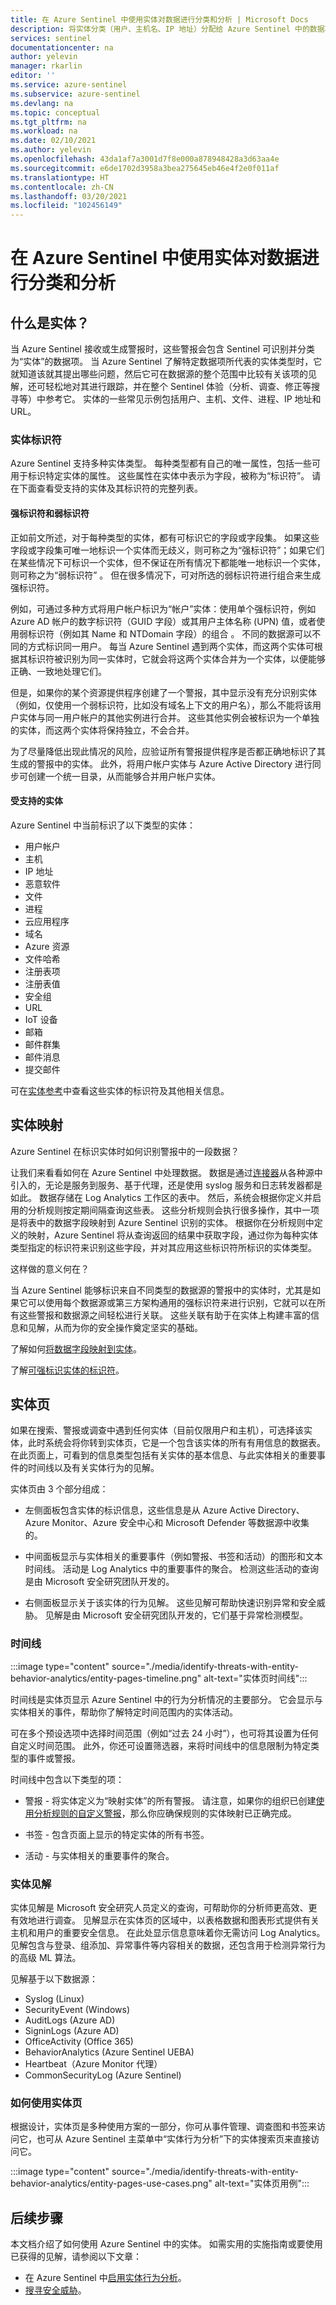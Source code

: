 ```yaml
---
title: 在 Azure Sentinel 中使用实体对数据进行分类和分析 | Microsoft Docs
description: 将实体分类（用户、主机名、IP 地址）分配给 Azure Sentinel 中的数据项，并使用这些分类来比较、分析和关联来自多个源的数据。
services: sentinel
documentationcenter: na
author: yelevin
manager: rkarlin
editor: ''
ms.service: azure-sentinel
ms.subservice: azure-sentinel
ms.devlang: na
ms.topic: conceptual
ms.tgt_pltfrm: na
ms.workload: na
ms.date: 02/10/2021
ms.author: yelevin
ms.openlocfilehash: 43da1af7a3001d7f8e000a878948428a3d63aa4e
ms.sourcegitcommit: e6de1702d3958a3bea275645eb46e4f2e0f011af
ms.translationtype: HT
ms.contentlocale: zh-CN
ms.lasthandoff: 03/20/2021
ms.locfileid: "102456149"
---
```

# <a name="classify-and-analyze-data-using-entities-in-azure-sentinel"></a>在 Azure Sentinel 中使用实体对数据进行分类和分析

## <a name="what-are-entities"></a>什么是实体？

当 Azure Sentinel 接收或生成警报时，这些警报会包含 Sentinel 可识别并分类为“实体”的数据项。 当 Azure Sentinel 了解特定数据项所代表的实体类型时，它就知道该就其提出哪些问题，然后它可在数据源的整个范围中比较有关该项的见解，还可轻松地对其进行跟踪，并在整个 Sentinel 体验（分析、调查、修正等搜寻等）中参考它。 实体的一些常见示例包括用户、主机、文件、进程、IP 地址和 URL。

### <a name="entity-identifiers"></a>实体标识符

Azure Sentinel 支持多种实体类型。 每种类型都有自己的唯一属性，包括一些可用于标识特定实体的属性。 这些属性在实体中表示为字段，被称为“标识符”。 请在下面查看受支持的实体及其标识符的完整列表。

#### <a name="strong-and-weak-identifiers"></a>强标识符和弱标识符

正如前文所述，对于每种类型的实体，都有可标识它的字段或字段集。 如果这些字段或字段集可唯一地标识一个实体而无歧义，则可称之为“强标识符”；如果它们在某些情况下可标识一个实体，但不保证在所有情况下都能唯一地标识一个实体，则可称之为“弱标识符” 。 但在很多情况下，可对所选的弱标识符进行组合来生成强标识符。

例如，可通过多种方式将用户帐户标识为“帐户”实体：使用单个强标识符，例如 Azure AD 帐户的数字标识符（GUID 字段）或其用户主体名称 (UPN) 值，或者使用弱标识符（例如其 Name 和 NTDomain 字段）的组合      。 不同的数据源可以不同的方式标识同一用户。 每当 Azure Sentinel 遇到两个实体，而这两个实体可根据其标识符被识别为同一实体时，它就会将这两个实体合并为一个实体，以便能够正确、一致地处理它们。

但是，如果你的某个资源提供程序创建了一个警报，其中显示没有充分识别实体（例如，仅使用一个弱标识符，比如没有域名上下文的用户名），那么不能将该用户实体与同一用户帐户的其他实例进行合并。 这些其他实例会被标识为一个单独的实体，而这两个实体将保持独立，不会合并。

为了尽量降低出现此情况的风险，应验证所有警报提供程序是否都正确地标识了其生成的警报中的实体。 此外，将用户帐户实体与 Azure Active Directory 进行同步可创建一个统一目录，从而能够合并用户帐户实体。

#### <a name="supported-entities"></a>受支持的实体

Azure Sentinel 中当前标识了以下类型的实体：

- 用户帐户
- 主机
- IP 地址
- 恶意软件
- 文件
- 进程
- 云应用程序
- 域名
- Azure 资源
- 文件哈希
- 注册表项
- 注册表值
- 安全组
- URL
- IoT 设备
- 邮箱
- 邮件群集
- 邮件消息
- 提交邮件

可在[实体参考](entities-reference.md)中查看这些实体的标识符及其他相关信息。

## <a name="entity-mapping"></a>实体映射

Azure Sentinel 在标识实体时如何识别警报中的一段数据？

让我们来看看如何在 Azure Sentinel 中处理数据。 数据是通过[连接器](connect-data-sources.md)从各种源中引入的，无论是服务到服务、基于代理，还是使用 syslog 服务和日志转发器都是如此。 数据存储在 Log Analytics 工作区的表中。 然后，系统会根据你定义并启用的分析规则按定期间隔查询这些表。 这些分析规则会执行很多操作，其中一项是将表中的数据字段映射到 Azure Sentinel 识别的实体。 根据你在分析规则中定义的映射，Azure Sentinel 将从查询返回的结果中获取字段，通过你为每种实体类型指定的标识符来识别这些字段，并对其应用这些标识符所标识的实体类型。

这样做的意义何在？

当 Azure Sentinel 能够标识来自不同类型的数据源的警报中的实体时，尤其是如果它可以使用每个数据源或第三方架构通用的强标识符来进行识别，它就可以在所有这些警报和数据源之间轻松进行关联。 这些关联有助于在实体上构建丰富的信息和见解，从而为你的安全操作奠定坚实的基础。

了解如何[将数据字段映射到实体](map-data-fields-to-entities.md)。

了解[可强标识实体的标识符](entities-reference.md)。

## <a name="entity-pages"></a>实体页

如果在搜索、警报或调查中遇到任何实体（目前仅限用户和主机），可选择该实体，此时系统会将你转到实体页，它是一个包含该实体的所有有用信息的数据表。 在此页面上，可看到的信息类型包括有关实体的基本信息、与此实体相关的重要事件的时间线以及有关实体行为的见解。

实体页由 3 个部分组成：

- 左侧面板包含实体的标识信息，这些信息是从 Azure Active Directory、Azure Monitor、Azure 安全中心和 Microsoft Defender 等数据源中收集的。

- 中间面板显示与实体相关的重要事件（例如警报、书签和活动）的图形和文本时间线。 活动是 Log Analytics 中的重要事件的聚合。 检测这些活动的查询是由 Microsoft 安全研究团队开发的。

- 右侧面板显示关于该实体的行为见解。 这些见解可帮助快速识别异常和安全威胁。 见解是由 Microsoft 安全研究团队开发的，它们基于异常检测模型。

### <a name="the-timeline"></a>时间线

:::image type="content" source="./media/identify-threats-with-entity-behavior-analytics/entity-pages-timeline.png" alt-text="实体页时间线":::

时间线是实体页显示 Azure Sentinel 中的行为分析情况的主要部分。 它会显示与实体相关的事件，帮助你了解特定时间范围内的实体活动。

可在多个预设选项中选择时间范围（例如“过去 24 小时”），也可将其设置为任何自定义时间范围。 此外，你还可设置筛选器，来将时间线中的信息限制为特定类型的事件或警报。

时间线中包含以下类型的项：

- 警报 - 将实体定义为“映射实体”的所有警报。 请注意，如果你的组织已创建[使用分析规则的自定义警报](./tutorial-detect-threats-custom.md)，那么你应确保规则的实体映射已正确完成。

- 书签 - 包含页面上显示的特定实体的所有书签。

- 活动 - 与实体相关的重要事件的聚合。

### <a name="entity-insights"></a>实体见解

实体见解是 Microsoft 安全研究人员定义的查询，可帮助你的分析师更高效、更有效地进行调查。 见解显示在实体页的区域中，以表格数据和图表形式提供有关主机和用户的重要安全信息。 在此处显示信息意味着你无需访问 Log Analytics。 见解包含与登录、组添加、异常事件等内容相关的数据，还包含用于检测异常行为的高级 ML 算法。

见解基于以下数据源：

- Syslog (Linux)
- SecurityEvent (Windows)
- AuditLogs (Azure AD)
- SigninLogs (Azure AD)
- OfficeActivity (Office 365)
- BehaviorAnalytics (Azure Sentinel UEBA)
- Heartbeat（Azure Monitor 代理）
- CommonSecurityLog (Azure Sentinel)

### <a name="how-to-use-entity-pages"></a>如何使用实体页

根据设计，实体页是多种使用方案的一部分，你可从事件管理、调查图和书签来访问它，也可从 Azure Sentinel 主菜单中“实体行为分析”下的实体搜索页来直接访问它。

:::image type="content" source="./media/identify-threats-with-entity-behavior-analytics/entity-pages-use-cases.png" alt-text="实体页用例":::

## <a name="next-steps"></a>后续步骤

本文档介绍了如何使用 Azure Sentinel 中的实体。 如需实用的实施指南或要使用已获得的见解，请参阅以下文章：

- 在 Azure Sentinel 中[启用实体行为分析](./enable-entity-behavior-analytics.md)。
- [搜寻安全威胁](./hunting.md)。
